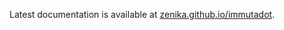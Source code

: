 Latest documentation is available at [zenika.github.io/immutadot](https://zenika.github.io/immutadot).
